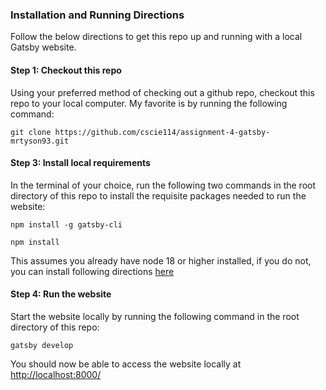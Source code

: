 ### Installation and Running Directions
Follow the below directions to get this repo up and running with a local Gatsby website.

#### Step 1: Checkout this repo

Using your preferred method of checking out a github repo, checkout this repo to your local computer.
My favorite is by running the following command:

```git clone https://github.com/cscie114/assignment-4-gatsby-mrtyson93.git```


#### Step 3: Install local requirements

In the terminal of your choice, run the following two commands in the root directory of this repo to install the requisite packages needed to run the website:

```npm install -g gatsby-cli```

```npm install```

This assumes you already have node 18 or higher installed, if you do not, you can install following directions [here](https://nodejs.org/en/download/package-manager)

#### Step 4: Run the website

Start the website locally by running the following command in the root directory of this repo:

```gatsby develop```

You should now be able to access the website locally at [http://localhost:8000/](http://localhost:8000/)